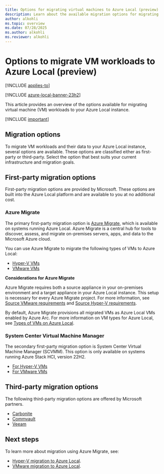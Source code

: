 ```yaml
---
title: Options for migrating virtual machines to Azure Local (preview)
description: Learn about the available migration options for migrating VM workloads to your Azure Local (preview).
author: alkohli
ms.topic: overview
ms.date: 07/28/2025
ms.author: alkohli
ms.reviewer: alkohli
---
```


# Options to migrate VM workloads to Azure Local (preview)

[!INCLUDE [applies-to](../includes/hci-applies-to-23h2.md)]

[!INCLUDE [azure-local-banner-23h2](../includes/azure-local-banner-23h2.md)]

This article provides an overview of the options available for migrating virtual machine (VM) workloads to your Azure Local instance.

[!INCLUDE [important](../includes/hci-preview.md)]

## Migration options

To migrate VM workloads and their data to your Azure Local instance, several options are available. These options are classified either as first-party or third-party. Select the option that best suits your current infrastructure and migration goals.

## First-party migration options

First-party migration options are provided by Microsoft. These options are built into the Azure Local platform and are available to you at no additional cost.

### Azure Migrate

The primary first-party migration option is [Azure Migrate](./migration-azure-migrate-overview.md), which is available on systems running Azure Local. Azure Migrate is a central hub for tools to discover, assess, and migrate on-premises servers, apps, and data to the Microsoft Azure cloud.

You can use Azure Migrate to migrate the following types of VMs to Azure Local:

   - [Hyper-V VMs](./migration-azure-migrate-overview.md)
   - [VMware VMs](./migration-azure-migrate-vmware-overview.md)

**Considerations for Azure Migrate**

Azure Migrate requires both a source appliance in your on-premises environment and a target appliance in your Azure Local instance. This setup is necessary for every Azure Migrate project. For more information, see [Source VMware requirements](migrate-vmware-requirements.md#source-vmware-server-requirements) and [Source Hyper-V requirements](migrate-hyperv-requirements.md#source-hyper-v-requirements).  

By default, Azure Migrate provisions all migrated VMs as Azure Local VMs enabled by Azure Arc. For more information on VM types for Azure Local, see [Types of VMs on Azure Local](../concepts/compare-vm-management-capabilities.md#types-of-vms-on-azure-local). 



### System Center Virtual Machine Manager

The secondary first-party migration option is System Center Virtual Machine Manager (SCVMM). This option is only available on systems running Azure Stack HCI, version 22H2.

- [For Hyper-V VMs](/system-center/vmm/deploy-manage-azure-stack-hci?view=sc-vmm-2022&preserve-view=true#step-8-migrate-vms-from-windows-server-to-azure-stack-hci-cluster)
- [For VMware VMs](/system-center/vmm/deploy-manage-azure-stack-hci?view=sc-vmm-2022&preserve-view=true#step-9-migrate-vmware-workloads-to-azure-stack-hci-cluster-using-scvmm)

## Third-party migration options

The following third-party migration options are offered by Microsoft partners.

- [Carbonite](https://www.carbonite.com/business/products/migration/)  
- [Commvault](https://www.commvault.com/)  
- [Veeam](https://www.veeam.com/)  

## Next steps

To learn more about migration using Azure Migrate, see:
- [Hyper-V migration to Azure Local](./migration-azure-migrate-overview.md).
- [VMware migration to Azure Local](./migration-azure-migrate-vmware-overview.md).
